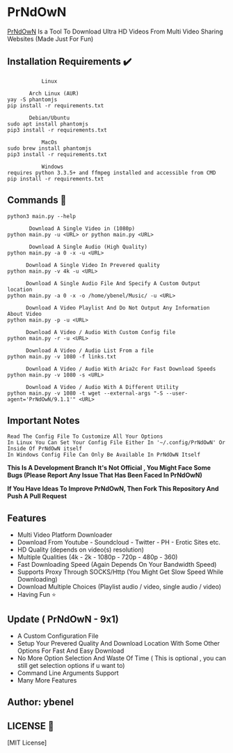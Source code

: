 # PrNdOwN

[PrNdOwN](https://github.com/m1ndo/PrNdOwN) Is a Tool To Download Ultra HD Videos From Multi Video Sharing Websites  (Made Just For Fun)

## Installation Requirements :heavy_check_mark: ##
```
           Linux  

       Arch Linux (AUR)
yay -S phantomjs
pip install -r requirements.txt

       Debian/Ubuntu
sudo apt install phantomjs
pip3 install -r requirements.txt
```
```
           MacOs
sudo brew install phantomjs
pip3 install -r requirements.txt
```
```
           Windows
requires python 3.3.5+ and ffmpeg installed and accessible from CMD
pip install -r requirements.txt
```


## Commands :pencil:  ##

```    Display Help
python3 main.py --help

       Download A Single Video in (1080p)
python main.py -u <URL> or python main.py <URL>

       Download A Single Audio (High Quality)
python main.py -a 0 -x -u <URL>

      Download A Single Video In Prevered quality
python main.py -v 4k -u <URL>

      Download A Single Audio File And Specify A Custom Output location
python main.py -a 0 -x -o /home/ybenel/Music/ -u <URL>

      Download A Video Playlist And Do Not Output Any Information About Video
python main.py -p -u <URL>

      Download A Video / Audio With Custom Config file
python main.py -r -u <URL>

      Download A Video / Audio List From a file
python main.py -v 1080 -f links.txt
      
      Download A Video / Audio With Aria2c For Fast Download Speeds
python main.py -v 1080 -s <URL>

      Download A Video / Audio With A Different Utility
python main.py -v 1080 -t wget --external-args "-S --user-agent='PrNdOwN/9.1.1'" <URL>
```

## Important Notes ##
```Use The Help Menu To See All Available Command Line option 
Read The Config File To Customize All Your Options
In Linux You Can Set Your Config File Either In '~/.config/PrNdOwN' Or Inside Of PrNdOwN itself
In Windows Config File Can Only Be Available In PrNdOwN Itself
```

**This Is A Development Branch It's Not Official , You Might Face Some Bugs (Please Report Any Issue That Has Been Faced In PrNdOwN)**

**If You Have Ideas To Improve PrNdOwN, Then Fork This Repository And Push A Pull Request**

## Features ##
- Multi Video Platform Downloader
- Download From Youtube - Soundcloud - Twitter - PH - Erotic Sites etc.
- HD Quality (depends on video(s) resolution)
- Multiple Qualities (4k - 2k - 1080p - 720p - 480p - 360)
- Fast Downloading Speed (Again Depends On Your Bandwidth Speed)
- Supports Proxy Through SOCKS/Http (You Might Get Slow Speed While Downloading)
- Download Multiple Choices (Playlist audio / video, single audio / video)
- Having Fun :star:

## Update ( PrNdOwN - 9x1)
- A Custom Configuration File
- Setup Your Prevered Quality And Download Location With Some Other Options For Fast And Easy Download
- No More Option Selection And Waste Of Time ( This is optional , you can still get selection options if u want to)
- Command Line Arguments Support
- Many More Features

## Author: ybenel
## LICENSE :page_with_curl: ##
[MIT License]